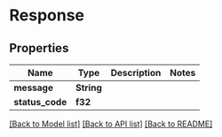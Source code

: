 # Response

## Properties

Name | Type | Description | Notes
------------ | ------------- | ------------- | -------------
**message** | **String** |  | 
**status_code** | **f32** |  | 

[[Back to Model list]](../README.md#documentation-for-models) [[Back to API list]](../README.md#documentation-for-api-endpoints) [[Back to README]](../README.md)


